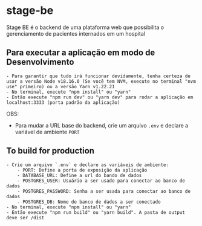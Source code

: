 # stage-be

Stage BE é o backend de uma plataforma web que possibilita o gerenciamento de pacientes internados em um hospital

## Para executar a aplicação em modo de Desenvolvimento

    - Para garantir que tudo irá funcionar devidamente, tenha certeza de usar a versão Node v18.16.0 (Se você tem NVM, execute no terminal "nvm use" primeiro) ou a versão Yarn v1.22.21
    - No terminal, execute "npm install" ou "yarn"
    - Então execute "npm run dev" ou "yarn dev" para rodar a aplicação em localhost:3333 (porta padrão da aplicação)

OBS:

- Para mudar a URL base do backend, crie um arquivo `.env` e declare a variável de ambiente `PORT`

## To build for production

    - Crie um arquivo `.env` e declare as variáveis de ambiente:
        - PORT: Define a porta de exposição da aplicação
        - DATABASE_URL: Define a url do bando de dados
        - POSTGRES_USER: Usuário a ser usado para conectar ao banco de dados
        - POSTGRES_PASSWORD: Senha a ser usada para conectar ao banco de dados
        - POSTGRES_DB: Nome do banco de dados a ser conectado
    - No terminal, execute "npm install" ou "yarn"
    - Então execute "npm run build" ou "yarn build". A pasta de output deve ser /dist
